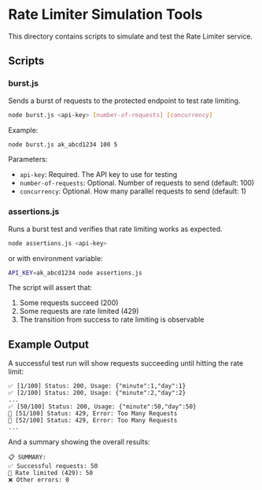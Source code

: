 # Rate Limiter Simulation Tools

This directory contains scripts to simulate and test the Rate Limiter service.

## Scripts

### burst.js

Sends a burst of requests to the protected endpoint to test rate limiting.

```bash
node burst.js <api-key> [number-of-requests] [concurrency]
```

Example:
```bash
node burst.js ak_abcd1234 100 5
```

Parameters:
- `api-key`: Required. The API key to use for testing
- `number-of-requests`: Optional. Number of requests to send (default: 100)
- `concurrency`: Optional. How many parallel requests to send (default: 1)

### assertions.js

Runs a burst test and verifies that rate limiting works as expected.

```bash
node assertions.js <api-key>
```

or with environment variable:

```bash
API_KEY=ak_abcd1234 node assertions.js
```

The script will assert that:
1. Some requests succeed (200)
2. Some requests are rate limited (429)
3. The transition from success to rate limiting is observable

## Example Output

A successful test run will show requests succeeding until hitting the rate limit:

```
✅ [1/100] Status: 200, Usage: {"minute":1,"day":1}
✅ [2/100] Status: 200, Usage: {"minute":2,"day":2}
...
✅ [50/100] Status: 200, Usage: {"minute":50,"day":50}
🛑 [51/100] Status: 429, Error: Too Many Requests
🛑 [52/100] Status: 429, Error: Too Many Requests
...
```

And a summary showing the overall results:

```
📋 SUMMARY:
✅ Successful requests: 50
🛑 Rate limited (429): 50
❌ Other errors: 0
```
